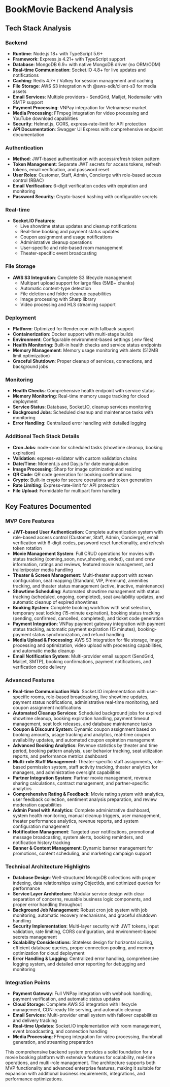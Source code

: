 # BookMovie Backend Analysis

## Tech Stack Analysis

### Backend
- **Runtime**: Node.js 18+ with TypeScript 5.6+
- **Framework**: Express.js 4.21+ with TypeScript support
- **Database**: MongoDB 6.9+ with native MongoDB driver (no ORM/ODM)
- **Real-time Communication**: Socket.IO 4.8+ for live updates and notifications
- **Caching**: Redis 4.7+ / Valkey for session management and caching
- **File Storage**: AWS S3 integration with @aws-sdk/client-s3 for media assets
- **Email Services**: Multiple providers - SendGrid, Mailjet, Nodemailer with SMTP support
- **Payment Processing**: VNPay integration for Vietnamese market
- **Media Processing**: FFmpeg integration for video processing and YouTube download capabilities
- **Security**: Helmet.js, CORS, express-rate-limit for API protection
- **API Documentation**: Swagger UI Express with comprehensive endpoint documentation

### Authentication
- **Method**: JWT-based authentication with access/refresh token pattern
- **Token Management**: Separate JWT secrets for access tokens, refresh tokens, email verification, and password reset
- **User Roles**: Customer, Staff, Admin, Concierge with role-based access control (RBAC)
- **Email Verification**: 6-digit verification codes with expiration and monitoring
- **Password Security**: Crypto-based hashing with configurable secrets

### Real-time
- **Socket.IO Features**:
  - Live showtime status updates and cleanup notifications
  - Real-time booking and payment status updates
  - Coupon assignment and usage notifications
  - Administrative cleanup operations
  - User-specific and role-based room management
  - Theater-specific event broadcasting

### File Storage
- **AWS S3 Integration**: Complete S3 lifecycle management
  - Multipart upload support for large files (5MB+ chunks)
  - Automatic content-type detection
  - File deletion and folder cleanup capabilities
  - Image processing with Sharp library
  - Video processing and HLS streaming support

### Deployment
- **Platform**: Optimized for Render.com with fallback support
- **Containerization**: Docker support with multi-stage builds
- **Environment**: Configurable environment-based settings (.env files)
- **Health Monitoring**: Built-in health checks and service status endpoints
- **Memory Management**: Memory usage monitoring with alerts (512MB limit optimization)
- **Graceful Shutdown**: Proper cleanup of services, connections, and background jobs

### Monitoring
- **Health Checks**: Comprehensive health endpoint with service status
- **Memory Monitoring**: Real-time memory usage tracking for cloud deployment
- **Service Status**: Database, Socket.IO, cleanup services monitoring
- **Background Jobs**: Scheduled cleanup and maintenance tasks with monitoring
- **Error Handling**: Centralized error handling with detailed logging

### Additional Tech Stack Details
- **Cron Jobs**: node-cron for scheduled tasks (showtime cleanup, booking expiration)
- **Validation**: express-validator with custom validation chains
- **Date/Time**: Moment.js and Day.js for date manipulation
- **Image Processing**: Sharp for image optimization and resizing
- **QR Code**: QR code generation for booking confirmations
- **Crypto**: Built-in crypto for secure operations and token generation
- **Rate Limiting**: Express-rate-limit for API protection
- **File Upload**: Formidable for multipart form handling

## Key Features Documented

### MVP Core Features

- **JWT-based User Authentication**: Complete authentication system with role-based access control (Customer, Staff, Admin, Concierge), email verification with 6-digit codes, password reset functionality, and refresh token rotation
- **Movie Management System**: Full CRUD operations for movies with status tracking (coming_soon, now_showing, ended), cast and crew information, ratings and reviews, featured movie management, and trailer/poster media handling
- **Theater & Screen Management**: Multi-theater support with screen configuration, seat mapping (Standard, VIP, Premium), amenities tracking, and theater status management (active, inactive, maintenance)
- **Showtime Scheduling**: Automated showtime management with status tracking (scheduled, ongoing, completed), seat availability updates, and automatic cleanup of expired showtimes
- **Booking System**: Complete booking workflow with seat selection, temporary seat locking (15-minute expiration), booking status tracking (pending, confirmed, cancelled, completed), and ticket code generation
- **Payment Integration**: VNPay payment gateway integration with payment status tracking, automatic payment expiration (15 minutes), booking-payment status synchronization, and refund handling
- **Media Upload & Processing**: AWS S3 integration for file storage, image processing and optimization, video upload with processing capabilities, and automatic media cleanup
- **Email Notification System**: Multi-provider email support (SendGrid, Mailjet, SMTP), booking confirmations, payment notifications, and verification code delivery

### Advanced Features

- **Real-time Communication Hub**: Socket.IO implementation with user-specific rooms, role-based broadcasting, live showtime updates, payment status notifications, administrative real-time monitoring, and coupon assignment notifications
- **Automated Cleanup Services**: Scheduled background jobs for expired showtime cleanup, booking expiration handling, payment timeout management, seat lock releases, and database maintenance tasks
- **Coupon & Discount System**: Dynamic coupon assignment based on booking amounts, usage tracking and analytics, real-time coupon availability updates, and automated coupon expiration management
- **Advanced Booking Analytics**: Revenue statistics by theater and time period, booking pattern analysis, user behavior tracking, seat utilization reports, and performance metrics dashboard
- **Multi-role Staff Management**: Theater-specific staff assignments, role-based permission system, staff activity tracking, theater analytics for managers, and administrative oversight capabilities
- **Partner Integration System**: Partner movie management, revenue sharing calculations, contract management, and partner-specific analytics
- **Comprehensive Rating & Feedback**: Movie rating system with analytics, user feedback collection, sentiment analysis preparation, and review moderation capabilities
- **Admin Panel with Analytics**: Complete administrative dashboard, system health monitoring, manual cleanup triggers, user management, theater performance analytics, revenue reports, and system configuration management
- **Notification Management**: Targeted user notifications, promotional message broadcasting, system alerts, booking reminders, and notification history tracking
- **Banner & Content Management**: Dynamic banner management for promotions, content scheduling, and marketing campaign support

### Technical Architecture Highlights

- **Database Design**: Well-structured MongoDB collections with proper indexing, data relationships using ObjectIds, and optimized queries for performance
- **Service Layer Architecture**: Modular service design with clear separation of concerns, reusable business logic components, and proper error handling throughout
- **Background Job Management**: Robust cron job system with job monitoring, automatic recovery mechanisms, and graceful shutdown handling
- **Security Implementation**: Multi-layer security with JWT tokens, input validation, rate limiting, CORS configuration, and environment-based secrets management
- **Scalability Considerations**: Stateless design for horizontal scaling, efficient database queries, proper connection pooling, and memory optimization for cloud deployment
- **Error Handling & Logging**: Centralized error handling, comprehensive logging system, and detailed error reporting for debugging and monitoring

### Integration Points

- **Payment Gateway**: Full VNPay integration with webhook handling, payment verification, and automatic status updates
- **Cloud Storage**: Complete AWS S3 integration with lifecycle management, CDN-ready file serving, and automatic cleanup
- **Email Services**: Multi-provider email system with failover capabilities and delivery tracking
- **Real-time Updates**: Socket.IO implementation with room management, event broadcasting, and connection handling
- **Media Processing**: FFmpeg integration for video processing, thumbnail generation, and streaming preparation

This comprehensive backend system provides a solid foundation for a movie booking platform with extensive features for scalability, real-time operations, and multi-role management. The architecture supports both MVP functionality and advanced enterprise features, making it suitable for expansion with additional business requirements, integrations, and performance optimizations.